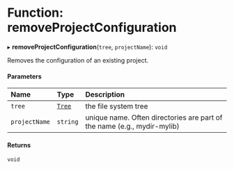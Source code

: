 # Function: removeProjectConfiguration

▸ **removeProjectConfiguration**(`tree`, `projectName`): `void`

Removes the configuration of an existing project.

#### Parameters

| Name          | Type                                                | Description                                                             |
| :------------ | :-------------------------------------------------- | :---------------------------------------------------------------------- |
| `tree`        | [`Tree`](/reference/core-api/devkit/documents/Tree) | the file system tree                                                    |
| `projectName` | `string`                                            | unique name. Often directories are part of the name (e.g., mydir-mylib) |

#### Returns

`void`
